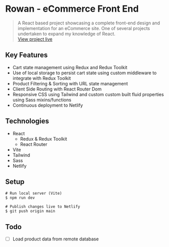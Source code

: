 # Rowan - eCommerce Front End

> A React based project showcasing a complete front-end design and implementation for an eCommerce site. One of several projects undertaken to expand my knowledge of React.<br>
> [View project live](https://rowan-react.netlify.app)

## Key Features
- Cart state management using Redux and Redux Toolkit
- Use of local storage to persist cart state using custom middleware to integrate with Redux Toolkit
- Product Filtering & Sorting with URL state management
- Client Side Routing with React Router Dom
- Responsive CSS using Tailwind and custom custom built fluid properties using Sass mixins/functions
- Continuous deployment to Netlify

## Technologies
- React
  - Redux & Redux Toolkit
  - React Router
- Vite
- Tailwind
- Sass
- Netlify

## Setup
```shell
# Run local server (Vite)
$ npm run dev

# Publish changes live to Netlify
$ git push origin main
```

## Todo
- [ ] Load product data from remote database
